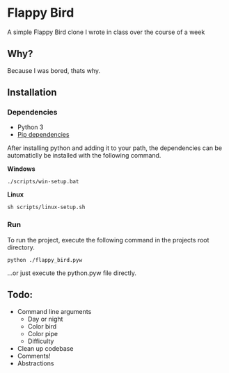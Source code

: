 # Flappy Bird

A simple Flappy Bird clone I wrote in class over the course of a week

## Why?

Because I was bored, thats why.

## Installation

### Dependencies

- Python 3
- [Pip dependencies](.requirements.txt)

After installing python and adding it to your path, the dependencies can be automaticlly be installed with the following command.

**Windows**
```
./scripts/win-setup.bat
```

**Linux**
```
sh scripts/linux-setup.sh
```

### Run

To run the project, execute the following command in the projects root directory.

```
python ./flappy_bird.pyw
```

...or just execute the python.pyw file directly.

## Todo:

- Command line arguments
	- Day or night
	- Color bird
	- Color pipe
	- Difficulty
- Clean up codebase
- Comments!
- Abstractions

